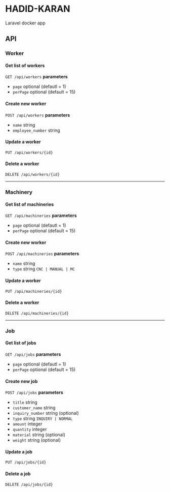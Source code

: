 # HADID-KARAN

Laravel docker app



## API

### Worker

#### Get list of workers
`GET /api/workers`
**parameters**
- `page` optional (defautl = 1)
- `perPage` optional (default = 15)


#### Create new worker
`POST /api/workers`
**parameters**
- `name` string 
- `employee_number` string

#### Update a worker

`PUT /api/workers/{id}`

#### Delete a worker
`DELETE /api/workers/{id}`

---

### Machinery

#### Get list of machineries
`GET /api/machineries`
**parameters**
- `page` optional (defautl = 1)
- `perPage` optional (default = 15)

#### Create new worker
`POST /api/machineries`
**parameters**
- `name` string 
- `type` string `CNC | MANUAL | MC`

#### Update a worker

`PUT /api/machineries/{id}`

#### Delete a worker
`DELETE /api/machineries/{id}`


---

### Job

#### Get list of jobs
`GET /api/jobs`
**parameters**
- `page` optional (defautl = 1)
- `perPage` optional (default = 15)

#### Create new job
`POST /api/jobs`
**parameters**
- `title` string 
- `customer_name` string 
- `inquiry_number` string (optional)
- `type` string `INQUIRY | NORMAL`
- `amount` integer 
- `quantity` integer 
- `material` string (optional)
- `weight` string (optional)

#### Update a job
`PUT /api/jobs/{id}`

#### Delete a job
`DELETE /api/jobs/{id}`



